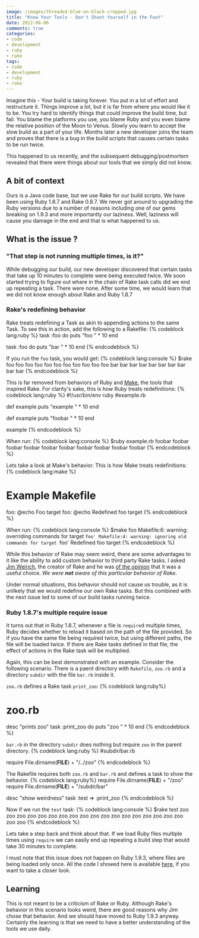 ```yaml
---
image: /images/threaded-blue-on-black-cropped.jpg
title: "Know Your Tools - Don't Shoot Yourself in the Foot"
date: 2012-06-06
comments: true
categories:
- code
- development
- ruby
- rake
tags:
- code
- development
- ruby
- rake
---
```


Imagine this - Your build is taking forever. You put in a lot of effort and restructure it. Things improve a lot, but it is far from where you would like it to be. You try hard to identify things that could improve the build time, but fail. You blame the platforms you use, you blame Ruby and you even blame the relative position of the Moon to Venus. Slowly you learn to accept the slow build as a part of your life. Months later a new developer joins the team and proves that there is a bug in the build scripts that causes certain tasks to be run twice.

This happened to us recently, and the subsequent debugging/postmortem revealed that there were things about our tools that we simply did not know.

<!--more-->

## A bit of context

Ours is a Java code base, but we use Rake for our build scripts. We have been using Ruby 1.8.7 and Rake 0.8.7. We never got around to upgrading the Ruby versions due to a number of reasons including one of our gems breaking on 1.9.3 and more importantly our laziness. Well, laziness will cause you damage in the end and that is what happened to us.

## What is the issue ?
### "That step is not running multiple times, is it?"
While debugging our build, our new developer discovered that certain tasks that take up 10 minutes to complete were being executed twice. We soon started trying to figure out where in the chain of Rake task calls did we end up repeating a task. There were none. After some time, we would learn that we did not know enough about Rake and Ruby 1.8.7

### Rake's redefining behavior
Rake treats redefining a Task as akin to appending actions to the same Task. To see this in action, add the following to a Rakefile:
{% codeblock lang:ruby %}
task :foo do
  puts "foo " * 10
end

task :foo do
  puts "bar " * 10
end
{% endcodeblock %}

If you run the `foo` task, you would get:
{% codeblock lang:console %}
$rake foo
foo foo foo foo foo foo foo foo foo foo
bar bar bar bar bar bar bar bar bar bar
{% endcodeblock %}

This is far removed from behaviors of Ruby and [Make](http://www.gnu.org/software/make/ "Make"), the tools that inspired Rake. For clarity's sake, this is how Ruby treats redefinitions:
{% codeblock lang:ruby %}
#!/usr/bin/env ruby
#example.rb

def example
  puts "example " * 10
end

def example
  puts "foobar " * 10
end

example
{% endcodeblock %}

When run:
{% codeblock lang:console %}
$ruby example.rb
foobar foobar foobar foobar foobar foobar foobar foobar foobar foobar
{% endcodeblock %}

Lets take a look at Make's behavior. This is how Make treats redefinitions:
{% codeblock lang:make %}
# Example Makefile

foo:
    @echo Foo target
foo:
    @echo Redefined foo target
{% endcodeblock %}

When run:
{% codeblock lang:console %}
$make foo
Makefile:6: warning: overriding commands for target `foo'
Makefile:4: warning: ignoring old commands for target `foo'
Redefined foo target
{% endcodeblock %}


While this behavior of Rake may seem weird, there are some advantages to it like the ability to add custom behavior to third party Rake tasks. I asked [Jim Weirich](https://twitter.com/#!/jimweirich), the creator of Rake and he was [of the opinion](http://www.quora.com/Ruby-programming-language/Why-did-Rake-choose-to-treat-a-re-definition-as-a-multiple-definition-instead-of-an-overwrite) that it was a useful choice. *We were <strong>not</strong> aware of this particular behavior of Rake.*

Under normal situations, this behavior should not cause us trouble, as it is unlikely that we would redefine our own Rake tasks. But this combined with the next issue led to some of our build tasks running twice.

### Ruby 1.8.7's multiple require issue
It turns out that in Ruby 1.8.7, whenever a file is `require`d multiple times, Ruby decides whether to reload it based on the path of the file provided. So if you have the same file being required twice, but using different paths, the file will be loaded twice. If there are Rake tasks defined in that file, the effect of actions in the Rake task will be multiplied.

Again, this can be best demonstrated with an example. Consider the following scenario. There is a paent directory with `Rakefile`, `zoo.rb` and a directory `subdir` with the file `bar.rb` inside it.

`zoo.rb` defines a Rake task `print_zoo`:
{% codeblock lang:ruby%}
# zoo.rb

desc "prints zoo"
task :print_zoo do
  puts "zoo " * 10
end
{% endcodeblock %}

`bar.rb` in the directory `subdir` does nothing but require `zoo` in the parent directory.
{% codeblock lang:ruby %}
#subdir/bar.rb

require File.dirname(__FILE__) + "/../zoo"
{% endcodeblock %}

The Rakefile requires both `zoo.rb` and `bar.rb` and defines a task to show the behavior.
{% codeblock lang:ruby%}
require File.dirname(__FILE__) + "/zoo"
require File.dirname(__FILE__) + "/subdir/bar"

desc "show weirdness"
task :test => :print_zoo
{% endcodeblock %}

Now if we run the `test` task:
{% codeblock lang:console %}
$rake test
zoo zoo zoo zoo zoo zoo zoo zoo zoo zoo
zoo zoo zoo zoo zoo zoo zoo zoo zoo zoo
{% endcodeblock %}

Lets take a step back and think about that. If we load Ruby files multiple times using `require` we can easily end up repeating a build step that would take 30 minutes to complete.

I must note that this issue does not happen on Ruby 1.9.3, where files are being loaded only once. All the code I showed here is available [here](https://github.com/sdqali/rake_sandbox), if you want to take a closer look.

## Learning
This is not meant to be a criticism of Rake or Ruby. Although Rake's behavior in this scenario looks weird, there are good reasons why Jim chose that behavior. And we should have moved to Ruby 1.9.3 anyway.  Certainly the learning is that we need to have a better understanding of the tools we use daily.
